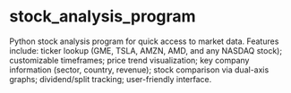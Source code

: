 # stock_analysis_program
Python stock analysis program for quick access to market data. Features include: ticker lookup (GME, TSLA, AMZN, AMD, and any NASDAQ stock); customizable timeframes; price trend visualization; key company information (sector, country, revenue); stock comparison via dual-axis graphs; dividend/split tracking; user-friendly interface.
